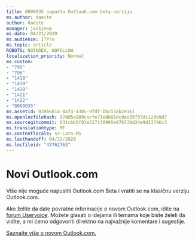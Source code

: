 ```yaml
---
title: 8000035 napušta Outlook.com beta verziju
ms.author: daeite
author: daeite
manager: jackiesm
ms.date: 04/21/2020
ms.audience: ITPro
ms.topic: article
ROBOTS: NOINDEX, NOFOLLOW
localization_priority: Normal
ms.custom:
- "795"
- "796"
- "1418"
- "1419"
- "1420"
- "1421"
- "1422"
- "8000035"
ms.assetid: 039b6814-0af4-4385-9fdf-bbc53ab2e161
ms.openlocfilehash: 97dd5e889cacfe73e0b81dcdee35f37dc12de9d7
ms.sourcegitcommit: 631cbb5f03e5371f0995e976536d24e9d13746c3
ms.translationtype: MT
ms.contentlocale: sr-Latn-RS
ms.lasthandoff: 04/22/2020
ms.locfileid: "43762763"
---
```

# <a name="the-new-outlookcom"></a>Novi Outlook.com

Više nije moguće napustiti Outlook.com Beta i vratiti se na klasičnu verziju Outlook.com.
  
Ako želite da date povratne informacije o novom Outlook.com, idite na [forum Uservoice](https://go.microsoft.com/fwlink/p/?linkid=851599). Možete glasati o idejama ili temama koje biste želeli da vidite, a mi ćemo odgovoriti direktno na najvažnije komentare i sugestije.
  
[Saznajte više o novom Outlook.com.](https://go.microsoft.com/fwlink/p/?linkid=874356)
  